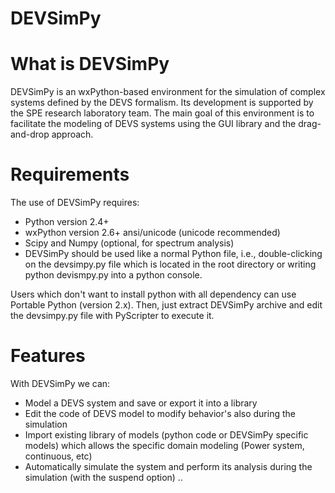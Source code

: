# DEVSimPy
# What is DEVSimPy
DEVSimPy is an wxPython-based environment for the simulation of complex systems defined by the DEVS formalism. Its development is supported by the SPE research laboratory team. The main goal of this environment is to facilitate the modeling of DEVS systems using the GUI library and the drag-and-drop approach.


# Requirements
The use of DEVSimPy requires:

- Python version 2.4+
- wxPython version 2.6+ ansi/unicode (unicode recommended)
- Scipy and Numpy (optional, for spectrum analysis)
- DEVSimPy should be used like a normal Python file, i.e., double-clicking on the devsimpy.py file which is located in the root directory or writing python devismpy.py into a python console.

Users which don't want to install python with all dependency can use Portable Python (version 2.x). Then, just extract DEVSimPy archive and edit the devsimpy.py file with PyScripter to execute it.

# Features
With DEVSimPy we can:

- Model a DEVS system and save or export it into a library
- Edit the code of DEVS model to modify behavior's also during the simulation
- Import existing library of models (python code or DEVSimPy specific models) which allows the specific domain modeling (Power system, continuous, etc)
- Automatically simulate the system and perform its analysis during the simulation (with the suspend option)
..


